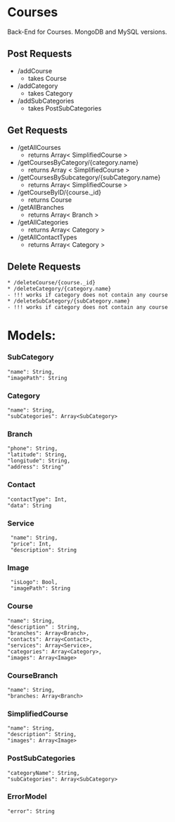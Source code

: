 # Courses
Back-End for Courses. MongoDB and MySQL versions.


## Post Requests
* /addCourse
    - takes Course
* /addCategory
    - takes Category
* /addSubCategories
    - takes PostSubCategories

## Get Requests
* /getAllCourses
   - returns Array< SimplifiedCourse >
* /getCoursesByCategory/{category.name}
   - returns Array < SimplifiedCourse >
* /getCoursesBySubcategory/{subCategory.name}
   - returns Array< SimplifiedCourse >
* /getCourseByID/{course._id}
   - returns Course
* /getAllBranches
   - returns Array< Branch >
* /getAllCategories
   - returns Array< Category >
* /getAllContactTypes
   - returns Array< Category >


## Delete Requests
    * /deleteCourse/{course._id}
    * /deleteCategory/{category.name} 
    - !!! works if category does not contain any course
    * /deleteSubCategory/{subCategory.name}
    - !!! works if category does not contain any course

# Models:

### SubCategory
    "name": String,
    "imagePath": String
    
### Category
    "name": String,
    "subCategories": Array<SubCategory>

### Branch
    "phone": String,
    "latitude": String,
    "longitude": String,
    "address": String"

### Contact
    "contactType": Int,
    "data": String

### Service
     "name": String,
     "price": Int,
     "description": String
     
### Image 
     "isLogo": Bool,
     "imagePath": String
    
### Course
    "name": String,
    "description" : String,
    "branches": Array<Branch>,
    "contacts": Array<Contact>,
    "services": Array<Service>,
    "categories": Array<Category>,
    "images": Array<Image>
     
### CourseBranch
    "name": String,
    "branches: Array<Branch>
    
### SimplifiedCourse
    "name": String,
    "description": String,
    "images": Array<Image>
    
### PostSubCategories
    "categoryName": String,
    "subCategories": Array<SubCategory>
    
    
### ErrorModel
    "error": String

